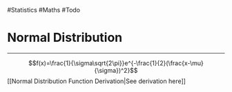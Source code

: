 #Statistics #Maths #Todo

# Normal Distribution
---

$$f(x)=\frac{1}{\sigma\sqrt{2\pi}}e^{-\frac{1}{2}(\frac{x-\mu}{\sigma})^2}$$
[[Normal Distribution Function Derivation|See derivation here]]